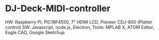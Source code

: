# DJ-Deck-MIDI-controller
HW: Raspberry PI, PIC18F4550, 7" HDMI LCD, Pioneer CDJ-800 (Platter control)
SW: Javascript, node.js, Electron, 
Tools: MPLAB X, ATOM Editor, Eagle CAD, Google Sketchup
